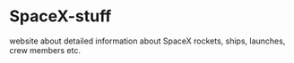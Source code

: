 # SpaceX-stuff
website about detailed information about SpaceX rockets,  ships, launches, crew members etc.
